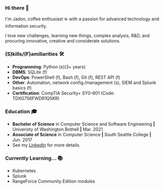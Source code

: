 ### Hi there 👋
I'm Jadon, coffee enthusiast ☕ with a passion for advanced technology and information security.

I love new challenges, learning new things, complex analysis, R&D, and procuring innovative, creative and considerate solutions.

### (S)kills/(F)amiliarities 🛠
- **Programming**: Python (s)(3+ years)
- **DBMS**: SQLite (f)
- **DevOps**: PowerShell (f), Bash (f), Git (f), REST API (f)
- **Other**: Automation, network config./management (s), SIEM and Splunk basics (f)
- **Certification**: CompTIA Security+ SY0-601 (Code: TDXG756FWDR1Q5KR)

### Education 🎓
- **Bachelor of Science** in Computer Science and Software Engineering **|** Univeristy of Washington Bothell **|** Mar. 2021
- **Associate of Science** in Computer Science **|** South Seattle College **|** Jun. 2017
- See my [LinkedIn](https://www.linkedin.com/in/jadonscombs) for more details.

### Currently Learning... 📚
- Kubernetes
- Splunk
- RangeForce Community Edition modules

<!---
jadonscombs/jadonscombs is a ✨ special ✨ repository because its `README.md` (this file) appears on your GitHub profile.
You can click the Preview link to take a look at your changes.
--->

